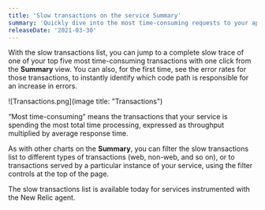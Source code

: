 ```yaml
---
title: 'Slow transactions on the service Summary'
summary: 'Quickly dive into the most time-consuming requests to your application or service'
releaseDate: '2021-03-30'
---
```

With the slow transactions list, you can jump to a complete slow trace of one of your top five most time-consuming transactions with one click from the **Summary** view. You can also, for the first time, see the error rates for those transactions, to instantly identify which code path is responsible for an increase in errors.

![Transactions.png](image title: "Transactions")

“Most time-consuming” means the transactions that your service is spending the most total time processing, expressed as throughput multiplied by average response time.

As with other charts on the **Summary**, you can filter the slow transactions list to different types of transactions (web, non-web, and so on), or to transactions served by a particular instance of your service, using the filter controls at the top of the page.

The slow transactions list is available today for services instrumented with the New Relic agent.